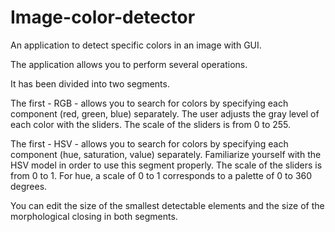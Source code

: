 # Image-color-detector
An application to detect specific colors in an image with GUI.

The application allows you to perform several operations.

It has been divided into two segments. 

The first - RGB - allows you to search for colors by specifying each component (red, green, blue) separately.
The user adjusts the gray level of each color with the sliders.
The scale of the sliders is from 0 to 255.

The first - HSV - allows you to search for colors by specifying each component (hue, saturation, value) separately.
Familiarize yourself with the HSV model in order to use this segment properly.
The scale of the sliders is from 0 to 1.
For hue, a scale of 0 to 1 corresponds to a palette of 0 to 360 degrees.

You can edit the size of the smallest detectable elements and the size of the morphological closing in both segments.
